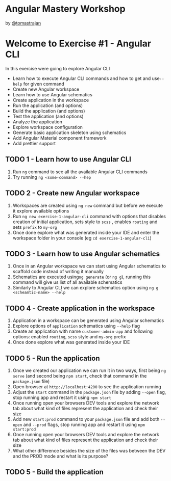 # Angular Mastery Workshop

by [@tomastrajan](https://twitter.com/tomastrajan)

# Welcome to Exercise #1 - Angular CLI

In this exercise were going to explore Angular CLI

* Learn how to execute Angular CLI commands and how to get and use`--help` for given command
* Create new Angular workspace 
* Learn how to use Angular schematics
* Create application in the workspace
* Run the application (and options)
* Build the application (and options)
* Test the application (and options)
* Analyze the application 
* Explore workspace configuration
* Generate basic application skeleton using schematics
* Add Angular Material component framework
* Add prettier support


## TODO 1 - Learn how to use Angular CLI
1. Run `ng` command to see all the available Angular CLI commands
2. Try running `ng <some-command> --hep`

## TODO 2 - Create new Angular workspace 
1. Workspaces are created using `ng new` command but before we execute it explore available options
2. Run `ng new exercise-1-angular-cli` command with options that disables creation of initial application, sets style to `scss` , enables `routing` and sets `prefix` to `my-org`
3. Once done explore what was generated inside your IDE and enter the workspace folder in your console (eg `cd exercise-1-angular-cli`)

## TODO 3 - Learn how to use Angular schematics
1. Once in an Angular workspace we can start using Angular schematics to scaffold code instead of writing it manually
2. Schematics are executed using`ng generate` (or `ng g`), running this command will give us list of all available schematics
3. Similarly to Angular CLI we can explore schematics option using `ng g <scheamtic-name> --help`

## TODO 4 - Create application in the workspace
1. Application in a workspace can be generated using Angular schematics
2. Explore options of `application` schematics using `--help` flag
3. Create an application with name `customer-admin-app` and following options: enabled `routing`, `scss` style and `my-org` prefix
4. Once done explore what was generated inside your IDE

## TODO 5 - Run the application
1. Once we created our application we can run it in two ways, first being `ng serve` (and second being `npm start`, check that command in the `package.json` file)
2. Open browser at `http://localhost:4200` to see the application running
3. Adjust the `start` command in the `package.json` file by adding `--open` flag, stop running app and restart it using `npm start`
4. Once running open your browsers DEV tools and explore the network tab about what kind of files represent the application and check their size
5. Add new `start:prod` command to your `package.json` file and add both `--open` and `--prod` flags, stop running app and restart it using `npm start:prod`
4. Once running open your browsers DEV tools and explore the network tab about what kind of files represent the application and check their size
6. What other difference besides the size of the files was between the DEV and the PROD mode and what is its purpose?

## TODO 5 - Build the application

